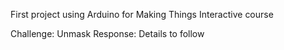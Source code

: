 First project using Arduino for Making Things Interactive course

Challenge: Unmask
Response: Details to follow
